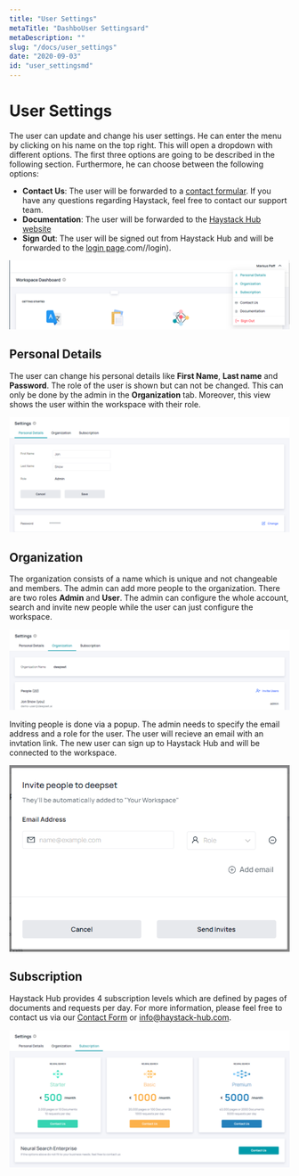 ```yaml
---
title: "User Settings"
metaTitle: "DashboUser Settingsard"
metaDescription: ""
slug: "/docs/user_settings"
date: "2020-09-03"
id: "user_settingsmd"
---
```


# User Settings

The user can update and change his user settings. He can enter the menu by clicking on his name on the top right. This will open a dropdown with different options. The first three options are going to be described in the following section. Furthermore, he can choose between the following options:

* **Contact Us**: The user will be forwarded to a [contact formular](https://haystack.deepset.ai/contact/contact). If you have any questions regarding Haystack, feel free to contact our support team.
* **Documentation**: The user will be forwarded to the [Haystack Hub website](https://haystack.deepset.ai/docs_hub/get_startedmd)
* **Sign Out**: The user will be signed out from Haystack Hub and will be forwarded to the [login page](https://app.haystack-hub).com//login).

![image](../img/HaystackHub_menuusersettings.png)

## Personal Details

The user can change his personal details like **First Name**, **Last name** and **Password**. The role of the user is shown but can not be changed. This can only be done by the admin in the **Organization** tab. Moreover, this view shows the user within the workspace with their role.

![image](../img/HaystackHub_personaldetails.png)

## Organization

The organization consists of a name which is unique and not changeable and members. The admin can add more people to the organization. There are two roles **Admin** and **User**. The admin can configure the whole account, search and invite new people while the user can just configure the workspace.

![image](../img/HaystackHub_organization.png)

Inviting people is done via a popup. The admin needs to specify the email address and a role for the user. The user will recieve an email with an invtation link. The new user can sign up to Haystack Hub and will be connected to the workspace.

![image](../img/HaystackHub_invitepeople.png)

## Subscription

Haystack Hub provides 4 subscription levels which are defined by pages of documents and requests per day. For more information, please feel free to contact us via our [Contact Form](https://haystack.deepset.ai/contact/contact) or info@haystack-hub.com.

![image](../img/HaystackHub_subscription.png)
